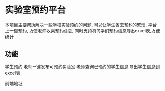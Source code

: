 # 实验室预约平台
本项目主要帮助解决一些学校实验预约的问题, 可以让学生省去预约的繁琐, 平台上一键预约, 方便老师收集预约信息, 同时支持将同学们预约信息导出excel表,方便统计

## 功能
学生预约
老师一键发布可预约实验室
老师查询已预约的学生信息
导出学生信息到excel表

前端地址<a href="https://github.com/Ambition6666/laboratory_pre">
